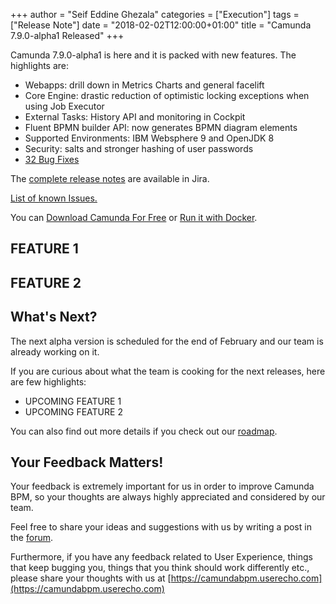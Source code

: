 +++
author = "Seif Eddine Ghezala"
categories = ["Execution"]
tags = ["Release Note"]
date = "2018-02-02T12:00:00+01:00"
title = "Camunda 7.9.0-alpha1 Released"
+++

Camunda 7.9.0-alpha1 is here and it is packed with new features. The highlights are:

* Webapps: drill down in Metrics Charts and general facelift
* Core Engine: drastic reduction of optimistic locking exceptions when using Job Executor
* External Tasks: History API and monitoring in Cockpit
* Fluent BPMN builder API: now generates BPMN diagram elements
* Supported Environments: IBM Websphere 9 and OpenJDK 8
* Security: salts and stronger hashing of user passwords
* [32 Bug Fixes](https://app.camunda.com/jira/issues/?jql=issuetype%20%3D%20%22Bug%20Report%22%20AND%20fixVersion%20%3D%207.7.0-alpha1)

The [complete release notes](https://app.camunda.com/jira/secure/ReleaseNote.jspa?projectId=10230&version=14609) are available in Jira.

[List of known Issues.](https://app.camunda.com/jira/issues/?jql=affectedVersion%20%3D%207.7.0-alpha1)

You can [Download Camunda For Free](https://camunda.org/download/)
or [Run it with Docker](https://hub.docker.com/r/camunda/camunda-bpm-platform/).

<!--more-->

## FEATURE 1

## FEATURE 2

## What's Next?
The next alpha version is scheduled for the end of February and our team is already working on it.

If you are curious about what the team is cooking for the next releases, here are few highlights:

* UPCOMING FEATURE 1
* UPCOMING FEATURE 2

You can also find out more details if you check out our [roadmap](https://camunda.org/roadmap).

## Your Feedback Matters!
Your feedback is extremely important for us in order to improve Camunda BPM, so your thoughts are always highly appreciated and considered by our team.

Feel free to share your ideas and suggestions with us by writing a post in the [forum](https://forum.camunda.org/).

Furthermore, if you have any feedback related to User Experience, things that keep bugging you, things that you think should work differently etc., please share your thoughts with us at [https://camundabpm.userecho.com](https://camundabpm.userecho.com)
